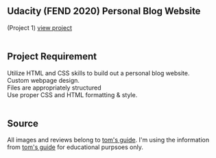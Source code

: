 ## Udacity (FEND 2020) Personal Blog Website
(Project 1)
[view project](https://tony-vith-a-y.github.io/FEND_2020_project_1/)
<br/>
<br/>

## Project Requirement
Utilize HTML and CSS skills to build out a personal blog website.<br/>
Custom webpage design.<br/>
Files are appropriately structured<br/>
Use proper CSS and HTML formatting & style.<br/>
<br/>

## Source
All images and reviews belong to [tom's guide](https://www.tomsguide.com/). I'm using the information from [tom's guide](https://www.tomsguide.com/) for educational purpsoes only.
